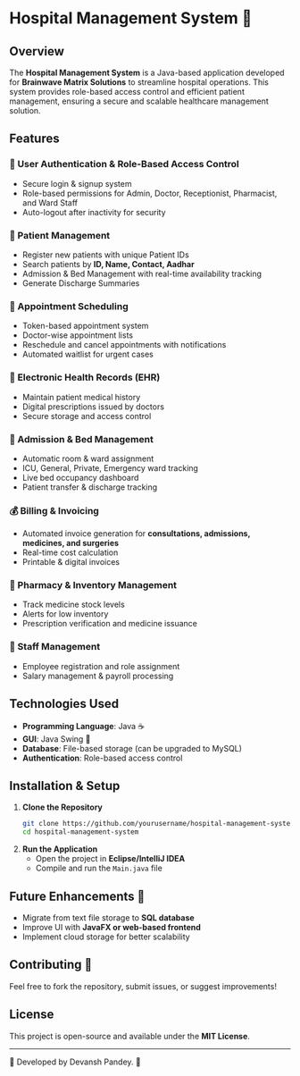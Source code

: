 # Hospital Management System 🏥

## Overview
The **Hospital Management System** is a Java-based application developed for **Brainwave Matrix Solutions** to streamline hospital operations. This system provides role-based access control and efficient patient management, ensuring a secure and scalable healthcare management solution.

## Features
### 🔐 User Authentication & Role-Based Access Control
- Secure login & signup system
- Role-based permissions for Admin, Doctor, Receptionist, Pharmacist, and Ward Staff
- Auto-logout after inactivity for security

### 🏥 Patient Management
- Register new patients with unique Patient IDs
- Search patients by **ID, Name, Contact, Aadhar**
- Admission & Bed Management with real-time availability tracking
- Generate Discharge Summaries

### 📅 Appointment Scheduling
- Token-based appointment system
- Doctor-wise appointment lists
- Reschedule and cancel appointments with notifications
- Automated waitlist for urgent cases

### 📑 Electronic Health Records (EHR)
- Maintain patient medical history
- Digital prescriptions issued by doctors
- Secure storage and access control

### 🏥 Admission & Bed Management
- Automatic room & ward assignment
- ICU, General, Private, Emergency ward tracking
- Live bed occupancy dashboard
- Patient transfer & discharge tracking

### 💰 Billing & Invoicing
- Automated invoice generation for **consultations, admissions, medicines, and surgeries**
- Real-time cost calculation
- Printable & digital invoices

### 💊 Pharmacy & Inventory Management
- Track medicine stock levels
- Alerts for low inventory
- Prescription verification and medicine issuance

### 💼 Staff Management
- Employee registration and role assignment
- Salary management & payroll processing

## Technologies Used
- **Programming Language**: Java ☕
- **GUI**: Java Swing 🎨
- **Database**: File-based storage (can be upgraded to MySQL)
- **Authentication**: Role-based access control

## Installation & Setup
1. **Clone the Repository**
   ```sh
   git clone https://github.com/yourusername/hospital-management-system.git
   cd hospital-management-system
   ```
2. **Run the Application**
   - Open the project in **Eclipse/IntelliJ IDEA**
   - Compile and run the `Main.java` file

## Future Enhancements 🚀
- Migrate from text file storage to **SQL database**
- Improve UI with **JavaFX or web-based frontend**
- Implement cloud storage for better scalability

## Contributing 🤝
Feel free to fork the repository, submit issues, or suggest improvements!

## License
This project is open-source and available under the **MIT License**.

---
📢 Developed by Devansh Pandey. 🚀

